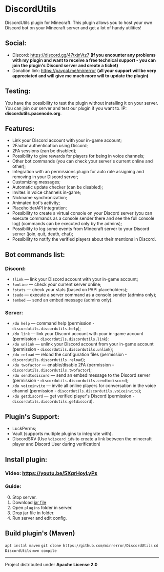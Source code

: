 # DiscordUtils
DiscordUtils plugin for Minecraft. This plugin allows you to host your own Discord bot on your Minecraft server and get a lot of handy utilities!

## Social:
* Discord: https://discord.gg/47txjnVtz7 **(If you encounter any problems with my plugin and want to receive a free technical support - you can join the plugin's Discord server and create a ticket)**
* Donation link: https://paypal.me/mirrerror **(all your support will be very appreciated and will give me much more will to update the plugin)**

## Testing:
You have the possibility to test the plugin without installing it on your server. You can join our server and test our plugin if you want to. IP: **discordutils.pacenode.org**.

## Features:
* Link your Discord account with your in-game account;
* 2Factor authentication using Discord;
* 2FA sessions (can be disabled);
* Possibility to give rewards for players for being in voice channels;
* Other bot commands (you can check your server's current online and other);
* Integration with an permissions plugin for auto role assigning and removing in your Discord server;
* Customizing messages;
* Automatic update checker (can be disabled);
* Invites in voice channels in-game;
* Nickname synchronization;
* Animated bot's activity;
* PlaceholderAPI integration;
* Possibility to create a virtual console on your Discord server (you can execute commands as a console sender there and see the full console log) (commands can be executed only by the admins);
* Possibility to log some events from Minecraft server to your Discord server (join, quit, death, chat);
* Possibility to notify the verified players about their mentions in Discord.

## Bot commands list:
### Discord:
* `!link` — link your Discord account with your in-game account;
* `!online` — check your current server online;
* `!stats` — check your stats (based on PAPI placeholders);
* `!sudo` — execute a server command as a console sender (admins only);
* `!embed` — send an embed message (admins only).

### Server:
* `/du help` — command help (permission - `discordutils.discordutils.help`);
* `/du link` — link your Discord account with your in-game account (permission - `discordutils.discordutils.link`);
* `/du unlink` — unlink your Discord account from your in-game account (permission - `discordutils.discordutils.unlink`);
* `/du reload` — reload the configuration files (permission - `discordutils.discordutils.reload`);
* `/du twofactor` — enable/disable 2FA (permission - `discordutils.discordutils.twofactor`);
* `/du sendtodiscord` — send an embed message to the Discord server (permission - `discordutils.discordutils.sendtodiscord`);
* `/du voiceinvite` — invite all online players for conversation in the voice channel (permission - `discordutils.discordutils.voiceinvite`);
* `/du getdiscord` — get verified player's Discord (permission - `discordutils.discordutils.getdiscord`).

## Plugin's Support:
* LuckPerms;
* Vault (supports multiple plugins to integrate with).
* DiscordSRV (Use `%discord_id%` to create a link between the minecraft player and Discord User during verification)

## Install plugin:

### Video: https://youtu.be/5XgrHoyLyPs

### Guide:
0. Stop server.
1. Download [jar file](https://www.spigotmc.org/resources/discordutils-discord-bot-for-your-minecraft-server.97433)
2. Open `plugins` folder in server.
3. Drop jar file in folder.
4. Run server and edit config.

## Build plugin's (Maven)
`apt instal maven`
`git clone https://github.com/mirrerror/DiscordUtils`
`cd DiscordUtils`
`mvn compile`
___

Project distributed under **Apache License 2.0**
